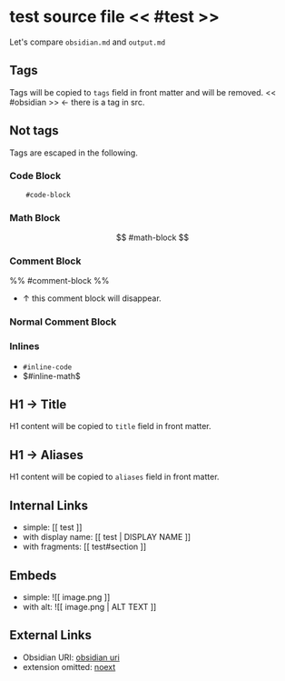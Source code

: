 # test source file << #test >>
Let's compare `obsidian.md` and `output.md`

## Tags
Tags will be copied to `tags` field in front matter and will be removed. << #obsidian >> <- there is a tag in src.

## Not tags
Tags are escaped in the following.

### Code Block
```
	#code-block
```

### Math Block
$$
	#math-block
$$

### Comment Block
%%
	#comment-block
%%
- ↑ this comment block will disappear.

### Normal Comment Block
<!--
	#normal-comment-block
-->

### Inlines
- `#inline-code`
- $#inline-math$

## H1 -> Title
H1 content will be copied to `title` field in front matter.

## H1 -> Aliases
H1 content will be copied to `aliases` field in front matter.

## Internal Links
- simple: [[ test ]]
- with display name: [[ test | DISPLAY NAME ]]
- with fragments: [[ test#section ]]

## Embeds
- simple: ![[ image.png ]]
- with alt: ![[ image.png | ALT TEXT ]]

## External Links
- Obsidian URI: [ obsidian uri ](obsidian://open?vault=obsidian&file=test)
- extension omitted: [ noext ](test)